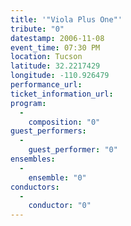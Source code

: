 ```yaml
---
title: '"Viola Plus One"'
tribute: "0"
datestamp: 2006-11-08
event_time: 07:30 PM
location: Tucson
latitude: 32.2217429
longitude: -110.926479
performance_url: 
ticket_information_url: 
program: 
  -
    composition: "0"
guest_performers: 
  -
    guest_performer: "0"
ensembles: 
  -
    ensemble: "0"
conductors: 
  -
    conductor: "0"
---
```

